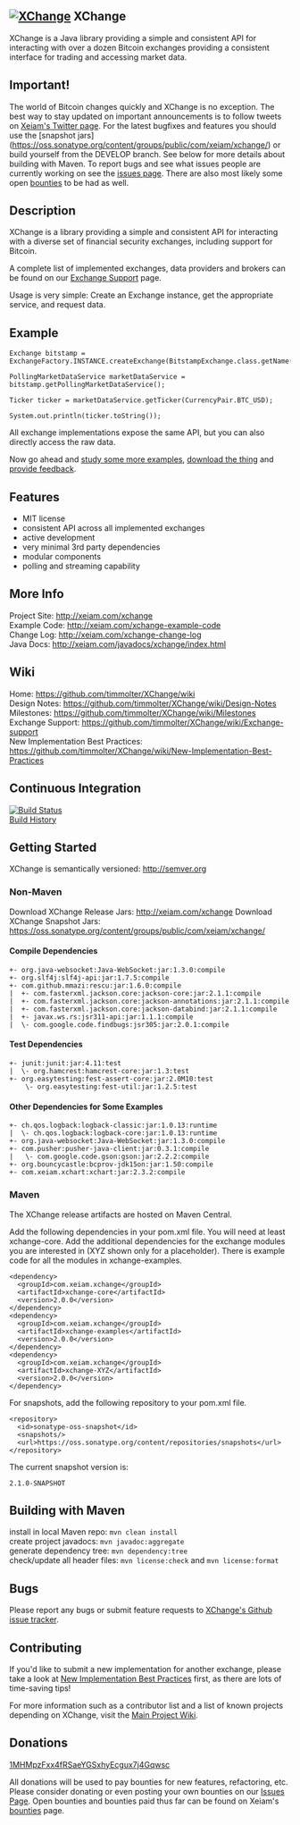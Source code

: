 ## [![XChange](http://xeiam.com/wp-content/uploads/xchangelogo.png)](http://xeiam.com/xchange) XChange
XChange is a Java library providing a simple and consistent API for interacting with over a dozen Bitcoin exchanges providing a consistent interface for trading and accessing market data.

## Important!
The world of Bitcoin changes quickly and XChange is no exception. The best way to stay updated on important announcements is to follow tweets on [Xeiam's Twitter page](https://twitter.com/Xeiam). For the latest bugfixes and features you should use the [snapshot jars] (https://oss.sonatype.org/content/groups/public/com/xeiam/xchange/) or build yourself from the DEVELOP branch. See below for more details about building with Maven. To report bugs and see what issues people are currently working on see the [issues page](https://github.com/timmolter/XChange/issues). There are also most likely some open [bounties](http://xeiam.com/bounties) to be had as well.

## Description
XChange is a library providing a simple and consistent API for interacting with a diverse set of financial security exchanges, including support for Bitcoin. 

A complete list of implemented exchanges, data providers and brokers can be found on our [Exchange Support](https://github.com/timmolter/XChange/wiki/Exchange-Support) page. 

Usage is very simple: Create an Exchange instance, get the appropriate service, and request data.

## Example

    Exchange bitstamp = ExchangeFactory.INSTANCE.createExchange(BitstampExchange.class.getName());

    PollingMarketDataService marketDataService = bitstamp.getPollingMarketDataService();

    Ticker ticker = marketDataService.getTicker(CurrencyPair.BTC_USD);

    System.out.println(ticker.toString());
    
All exchange implementations expose the same API, but you can also directly access the raw data.

Now go ahead and [study some more examples](http://xeiam.com/xchange-example-code), [download the thing](http://xeiam.com/xchange-change-log) and [provide feedback](https://github.com/timmolter/XChange/issues).

## Features
* MIT license
* consistent API across all implemented exchanges
* active development
* very minimal 3rd party dependencies
* modular components
* polling and streaming capability
    
## More Info
Project Site: http://xeiam.com/xchange  
Example Code: http://xeiam.com/xchange-example-code  
Change Log: http://xeiam.com/xchange-change-log  
Java Docs: http://xeiam.com/javadocs/xchange/index.html  

## Wiki
Home: https://github.com/timmolter/XChange/wiki  
Design Notes: https://github.com/timmolter/XChange/wiki/Design-Notes  
Milestones: https://github.com/timmolter/XChange/wiki/Milestones  
Exchange Support: https://github.com/timmolter/XChange/wiki/Exchange-support  
New Implementation Best Practices: https://github.com/timmolter/XChange/wiki/New-Implementation-Best-Practices

## Continuous Integration
[![Build Status](https://travis-ci.org/timmolter/XChange.png?branch=develop)](https://travis-ci.org/timmolter/XChange.png)  
[Build History](https://travis-ci.org/timmolter/XChange/builds)  

## Getting Started
XChange is semantically versioned: http://semver.org  

### Non-Maven
Download XChange Release Jars: http://xeiam.com/xchange
Download XChange Snapshot Jars: https://oss.sonatype.org/content/groups/public/com/xeiam/xchange/

#### Compile Dependencies
    +- org.java-websocket:Java-WebSocket:jar:1.3.0:compile
    +- org.slf4j:slf4j-api:jar:1.7.5:compile
    +- com.github.mmazi:rescu:jar:1.6.0:compile
    |  +- com.fasterxml.jackson.core:jackson-core:jar:2.1.1:compile
    |  +- com.fasterxml.jackson.core:jackson-annotations:jar:2.1.1:compile
    |  +- com.fasterxml.jackson.core:jackson-databind:jar:2.1.1:compile
    |  +- javax.ws.rs:jsr311-api:jar:1.1.1:compile
    |  \- com.google.code.findbugs:jsr305:jar:2.0.1:compile

#### Test Dependencies
    +- junit:junit:jar:4.11:test
    |  \- org.hamcrest:hamcrest-core:jar:1.3:test
    +- org.easytesting:fest-assert-core:jar:2.0M10:test
        \- org.easytesting:fest-util:jar:1.2.5:test
   
#### Other Dependencies for Some Examples
    +- ch.qos.logback:logback-classic:jar:1.0.13:runtime
    |  \- ch.qos.logback:logback-core:jar:1.0.13:runtime
    +- org.java-websocket:Java-WebSocket:jar:1.3.0:compile
    +- com.pusher:pusher-java-client:jar:0.3.1:compile
    |   \- com.google.code.gson:gson:jar:2.2.2:compile
    +- org.bouncycastle:bcprov-jdk15on:jar:1.50:compile
    +- com.xeiam.xchart:xchart:jar:2.3.2:compile   

### Maven
The XChange release artifacts are hosted on Maven Central. 
  
Add the following dependencies in your pom.xml file. You will need at least xchange-core. Add the additional dependencies for the exchange modules you are interested in (XYZ shown only for a placeholder). There is example code for all the modules in xchange-examples.

    <dependency>
      <groupId>com.xeiam.xchange</groupId>
      <artifactId>xchange-core</artifactId>
      <version>2.0.0</version>
    </dependency>
    <dependency>
      <groupId>com.xeiam.xchange</groupId>
      <artifactId>xchange-examples</artifactId>
      <version>2.0.0</version>
    </dependency>
    <dependency>
      <groupId>com.xeiam.xchange</groupId>
      <artifactId>xchange-XYZ</artifactId>
      <version>2.0.0</version>
    </dependency>
 
    
For snapshots, add the following repository to your pom.xml file.

    <repository>
      <id>sonatype-oss-snapshot</id>
      <snapshots/>
      <url>https://oss.sonatype.org/content/repositories/snapshots</url>
    </repository>
    
The current snapshot version is: 

    2.1.0-SNAPSHOT
    
## Building with Maven

install in local Maven repo: `mvn clean install`  
create project javadocs: `mvn javadoc:aggregate`  
generate dependency tree: `mvn dependency:tree`  
check/update all header files: `mvn license:check` and `mvn license:format`

## Bugs
Please report any bugs or submit feature requests to [XChange's Github issue tracker](https://github.com/timmolter/XChange/issues).

## Contributing
If you'd like to submit a new implementation for another exchange, please take a look at [New Implementation Best Practices](https://github.com/timmolter/XChange/wiki/New-Implementation-Best-Practices) first, as there are lots of time-saving tips! 

For more information such as a contributor list and a list of known projects depending on XChange, visit the [Main Project Wiki](https://github.com/timmolter/XChange/wiki). 

## Donations

[1MHMpzFxx4fRSaeYGSxhyEcgux7j4Gqwsc](https://blockchain.info/address/1MHMpzFxx4fRSaeYGSxhyEcgux7j4Gqwsc)

All donations will be used to pay bounties for new features, refactoring, etc. Please consider donating or even posting your own bounties on our [Issues Page](https://github.com/timmolter/XChange/issues?state=open). Open bounties and bounties paid thus far can be found on Xeiam's [bounties](http://xeiam.com/bounties) page.